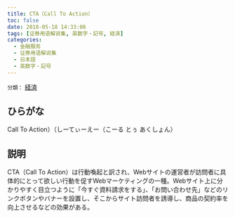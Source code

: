 ```yaml
---
title: CTA（Call To Action）
toc: false
date: 2018-05-18 14:33:08
tags: [证券用语解说集, 英数字・記号, 経済]
categories:
  - 金融服务
  - 证券用语解说集
  - 日本語
  - 英数字・記号
---
```


`分類：` [経済](/tags/経済/)

## ひらがな

Call To Action）（しーてぃーえー（こーる とぅ あくしょん）

## 説明

CTA（Call To Action）は行動喚起と訳され、Webサイトの運営者が訪問者に具体的にとって欲しい行動を促すWebマーケティングの一種。Webサイト上に分かりやすく目立つように「今すぐ資料請求をする」、「お問い合わせ先」などのリンクボタンやバナーを設置し、そこからサイト訪問者を誘導し、商品の契約率を向上させるなどの効果がある。

